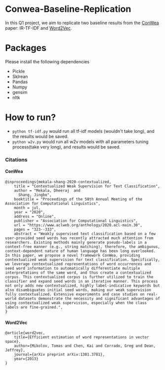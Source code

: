 # Conwea-Baseline-Replication
In this Q1 project, we aim to replicate two baseline results from the [ConWea](#conwea) paper: IR-TF-IDF and [Word2Vec](#word2vec).

# Packages
Please install the following dependencies
* Pickle
* Sklrean
* Pandas
* Numpy
* gensim
* nltk

# How to run?
* `python tf-idf.py` would run all tf-idf models (wouldn't take long), and the results would be saved.
* `python w2v.py` would run all w2v models with all parameters tuning process(take very long), and results would be saved.





### Citations
#### ConWea
```
@inproceedings{mekala-shang-2020-contextualized,
    title = "Contextualized Weak Supervision for Text Classification",
    author = "Mekala, Dheeraj  and
      Shang, Jingbo",
    booktitle = "Proceedings of the 58th Annual Meeting of the Association for Computational Linguistics",
    month = jul,
    year = "2020",
    address = "Online",
    publisher = "Association for Computational Linguistics",
    url = "https://www.aclweb.org/anthology/2020.acl-main.30",
    pages = "323--333",
    abstract = "Weakly supervised text classification based on a few user-provided seed words has recently attracted much attention from researchers. Existing methods mainly generate pseudo-labels in a context-free manner (e.g., string matching), therefore, the ambiguous, context-dependent nature of human language has been long overlooked. In this paper, we propose a novel framework ConWea, providing contextualized weak supervision for text classification. Specifically, we leverage contextualized representations of word occurrences and seed word information to automatically differentiate multiple interpretations of the same word, and thus create a contextualized corpus. This contextualized corpus is further utilized to train the classifier and expand seed words in an iterative manner. This process not only adds new contextualized, highly label-indicative keywords but also disambiguates initial seed words, making our weak supervision fully contextualized. Extensive experiments and case studies on real-world datasets demonstrate the necessity and significant advantages of using contextualized weak supervision, especially when the class labels are fine-grained.",
}
```

#### Word2Vec
```
@article{word2vec,
    title={Efficient estimation of word representations in vector space},
    author={Mikolov, Tomas and Chen, Kai and Corrado, Greg and Dean, Jeffrey},
    journal={arXiv preprint arXiv:1301.3781},
    year={2013}
}
```
